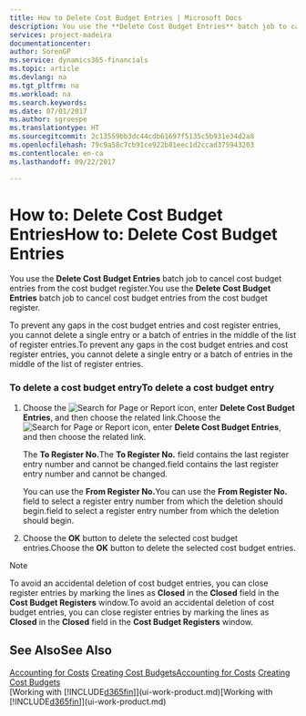 ```yaml
---
title: How to Delete Cost Budget Entries | Microsoft Docs
description: You use the **Delete Cost Budget Entries** batch job to cancel cost budget entries from the cost budget register.
services: project-madeira
documentationcenter: 
author: SorenGP
ms.service: dynamics365-financials
ms.topic: article
ms.devlang: na
ms.tgt_pltfrm: na
ms.workload: na
ms.search.keywords: 
ms.date: 07/01/2017
ms.author: sgroespe
ms.translationtype: HT
ms.sourcegitcommit: 2c13559bb3dc44cdb61697f5135c5b931e34d2a8
ms.openlocfilehash: 79c9a58c7cb91ce922b81eec1d2ccad375943203
ms.contentlocale: en-ca
ms.lasthandoff: 09/22/2017

---
```

# <a name="how-to-delete-cost-budget-entries"></a><span data-ttu-id="faea8-103">How to: Delete Cost Budget Entries</span><span class="sxs-lookup"><span data-stu-id="faea8-103">How to: Delete Cost Budget Entries</span></span>
<span data-ttu-id="faea8-104">You use the **Delete Cost Budget Entries** batch job to cancel cost budget entries from the cost budget register.</span><span class="sxs-lookup"><span data-stu-id="faea8-104">You use the **Delete Cost Budget Entries** batch job to cancel cost budget entries from the cost budget register.</span></span>  

<span data-ttu-id="faea8-105">To prevent any gaps in the cost budget entries and cost register entries, you cannot delete a single entry or a batch of entries in the middle of the list of register entries.</span><span class="sxs-lookup"><span data-stu-id="faea8-105">To prevent any gaps in the cost budget entries and cost register entries, you cannot delete a single entry or a batch of entries in the middle of the list of register entries.</span></span>  

### <a name="to-delete-a-cost-budget-entry"></a><span data-ttu-id="faea8-106">To delete a cost budget entry</span><span class="sxs-lookup"><span data-stu-id="faea8-106">To delete a cost budget entry</span></span>  

1.  <span data-ttu-id="faea8-107">Choose the ![Search for Page or Report](media/ui-search/search_small.png "Search for Page or Report icon") icon, enter **Delete Cost Budget Entries**, and then choose the related link.</span><span class="sxs-lookup"><span data-stu-id="faea8-107">Choose the ![Search for Page or Report](media/ui-search/search_small.png "Search for Page or Report icon") icon, enter **Delete Cost Budget Entries**, and then choose the related link.</span></span>  

    <span data-ttu-id="faea8-108">The **To Register No.**</span><span class="sxs-lookup"><span data-stu-id="faea8-108">The **To Register No.**</span></span> <span data-ttu-id="faea8-109">field contains the last register entry number and cannot be changed.</span><span class="sxs-lookup"><span data-stu-id="faea8-109">field contains the last register entry number and cannot be changed.</span></span>  

    <span data-ttu-id="faea8-110">You can use the **From Register No.**</span><span class="sxs-lookup"><span data-stu-id="faea8-110">You can use the **From Register No.**</span></span> <span data-ttu-id="faea8-111">field to select a register entry number from which the deletion should begin.</span><span class="sxs-lookup"><span data-stu-id="faea8-111">field to select a register entry number from which the deletion should begin.</span></span>  
2.  <span data-ttu-id="faea8-112">Choose the **OK** button to delete the selected cost budget entries.</span><span class="sxs-lookup"><span data-stu-id="faea8-112">Choose the **OK** button to delete the selected cost budget entries.</span></span>  

> [!NOTE]  
>  <span data-ttu-id="faea8-113">To avoid an accidental deletion of cost budget entries, you can close register entries by marking the lines as **Closed** in the **Closed** field in the **Cost Budget Registers** window.</span><span class="sxs-lookup"><span data-stu-id="faea8-113">To avoid an accidental deletion of cost budget entries, you can close register entries by marking the lines as **Closed** in the **Closed** field in the **Cost Budget Registers** window.</span></span>  

## <a name="see-also"></a><span data-ttu-id="faea8-114">See Also</span><span class="sxs-lookup"><span data-stu-id="faea8-114">See Also</span></span>  
<span data-ttu-id="faea8-115">[Accounting for Costs](finance-manage-cost-accounting.md)
[Creating Cost Budgets](finance-create-cost-budgets.md)</span><span class="sxs-lookup"><span data-stu-id="faea8-115">[Accounting for Costs](finance-manage-cost-accounting.md)
[Creating Cost Budgets](finance-create-cost-budgets.md)</span></span>  
<span data-ttu-id="faea8-116">[Working with [!INCLUDE[d365fin](includes/d365fin_md.md)]](ui-work-product.md)</span><span class="sxs-lookup"><span data-stu-id="faea8-116">[Working with [!INCLUDE[d365fin](includes/d365fin_md.md)]](ui-work-product.md)</span></span>


